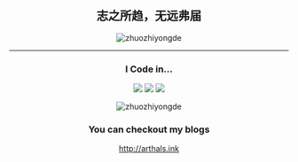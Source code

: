 <div align="center">
  
## 志之所趋，无远弗届


<!-- <p align="center"> -->
<!--   <img src="" width="100%" title="Intro Card" alt="Intro Card"> -->
<!-- </p> -->
<p align="center">
  <img src="https://github-readme-stats.vercel.app/api?username=zhuozhiyongde&show_icons=true&theme=radical&title_color=FFE652&text_color=71DFE7&hide_border=1" alt="zhuozhiyongde">
  </p>


---
### I Code in...
<img src="https://img.shields.io/badge/-Python-E8F6EF?style=flat&logo=python&logoColor=ffffff">    <img src="https://img.shields.io/badge/-CSS-B8DFD8?style=flat&logo=css3&logoColor=ffffff">    <img src="https://img.shields.io/badge/-C++-FFE194?style=flat&logo=cplusplus&logoColor=ffffff">
<p align="center">
  <img src="https://github-readme-stats.vercel.app/api/top-langs/?username=zhuozhiyongde&layout=compact&hide=html&title_color=FFE652&theme=radical&text_color=71DFE7&hide_border=1" alt="zhuozhiyongde">
</p>

### You can checkout my blogs
http://arthals.ink
  </div>
